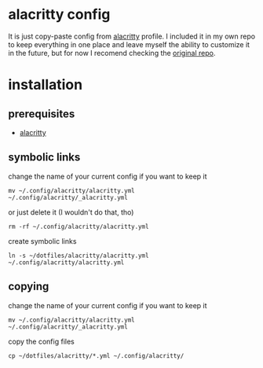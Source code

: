# alacritty config 
It is just copy-paste config from [alacritty](https://github.com/alacritty) profile. I included it in my own repo to keep everything in one place and leave myself the ability to customize it in the future, but for now I recomend checking the [original repo](https://github.com/alacritty/alacritty-theme). 

# installation 
## prerequisites 
- [alacritty](https://alacritty.org/)

## symbolic links 
change the name of your current config if you want to keep it 
```shell
mv ~/.config/alacritty/alacritty.yml  ~/.config/alacritty/_alacritty.yml
```
or just delete it (I wouldn't do that, tho)
```shell
rm -rf ~/.config/alacritty/alacritty.yml
``` 
create symbolic links 
```shell
ln -s ~/dotfiles/alacritty/alacritty.yml ~/.config/alacritty/alacritty.yml
```

## copying 
change the name of your current config if you want to keep it 
```shell
mv ~/.config/alacritty/alacritty.yml  ~/.config/alacritty/_alacritty.yml
```
copy the config files 
```shell
cp ~/dotfiles/alacritty/*.yml ~/.config/alacritty/
```